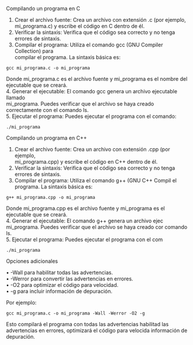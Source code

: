   Compilando un programa en C                                                     
                                                                                  
  1. Crear el archivo fuente: Crea un archivo con extensión .c (por ejemplo,      
  mi_programa.c) y escribe el código en C dentro de él.                           
  2. Verificar la sintaxis: Verifica que el código sea correcto y no tenga errores
  de sintaxis.                                                                    
  3. Compilar el programa: Utiliza el comando gcc (GNU Compiler Collection) para  
  compilar el programa. La sintaxis básica es:                                    
                                                                                  
    gcc mi_programa.c -o mi_programa                                              
                                                                                  
  Donde mi_programa.c es el archivo fuente y mi_programa es el nombre del         
  ejecutable que se creará.                                                       
  4. Generar el ejecutable: El comando gcc genera un archivo ejecutable llamado   
  mi_programa. Puedes verificar que el archivo se haya creado correctamente con el
  comando ls.                                                                     
  5. Ejecutar el programa: Puedes ejecutar el programa con el comando:            
                                                                                  
    ./mi_programa                                                                 
                                                                                  
  Compilando un programa en C++                                                   
                                                                                  
  1. Crear el archivo fuente: Crea un archivo con extensión .cpp (por ejemplo,    
  mi_programa.cpp) y escribe el código en C++ dentro de él.                       
  2. Verificar la sintaxis: Verifica que el código sea correcto y no tenga errores
  de sintaxis.                                                   
  3. Compilar el programa: Utiliza el comando g++ (GNU C++ Compil
  el programa. La sintaxis básica es:                            
                                                                 
    g++ mi_programa.cpp -o mi_programa                           
                                                                 
  Donde mi_programa.cpp es el archivo fuente y mi_programa es el 
  ejecutable que se creará.                                      
  4. Generar el ejecutable: El comando g++ genera un archivo ejec
  mi_programa. Puedes verificar que el archivo se haya creado cor
  comando ls.                                                    
  5. Ejecutar el programa: Puedes ejecutar el programa con el com
                                                                 
    ./mi_programa                                                
                                                                 
  Opciones adicionales                                           
                                                                 
  • -Wall para habilitar todas las advertencias.                 
  • -Werror para convertir las advertencias en errores.          
  • -O2 para optimizar el código para velocidad.                 
  • -g para incluir información de depuración.                   
                                                                 
  Por ejemplo:                                                   
                                                                 
    gcc mi_programa.c -o mi_programa -Wall -Werror -O2 -g        
                                                                 
  Esto compilará el programa con todas las advertencias habilitad
  las advertencias en errores, optimizará el código para velocida
  información de depuración.                                     


